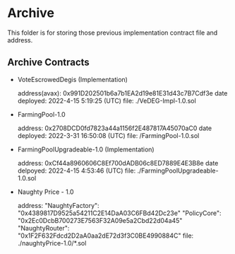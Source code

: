 # Archive 

This folder is for storing those previous implementation contract file and address.




## Archive Contracts

- VoteEscrowedDegis (Implementation)

    address(avax): 0x991D202501b6a7b1EA2d19e81E31d43c7B7Cdf3e
    date deployed: 2022-4-15 5:19:25 (UTC)
    file: ./VeDEG-Impl-1.0.sol

- FarmingPool-1.0

    address: 0x2708DCD0fd7823a44a1156f2E487817A45070aC0
    date deployed: 2022-3-31 16:50:08 (UTC)
    file: /FarmingPool-1.0.sol

- FarmingPoolUpgradeable-1.0 (Implementation)

    address: 0xCf44a8960606C8Ef700dADB06c8ED7889E4E3B8e
    date delpoyed: 2022-4-15 4:53:46 (UTC)
    file: ./FarmingPoolUpgradeable-1.0.sol

- Naughty Price - 1.0

    address: "NaughtyFactory": "0x4389817D9525a54211C2E14DaA03C6FBd42Dc23e"
		     "PolicyCore": "0x2Ec0DcbB700273E7563F32A09e5a2Cbd22d04a45"
		     "NaughtyRouter": "0x1F2F632Fdcd2D2aA0aa2dE72d3f3C0BE4990884C"
    file: ./naughtyPrice-1.0/*.sol